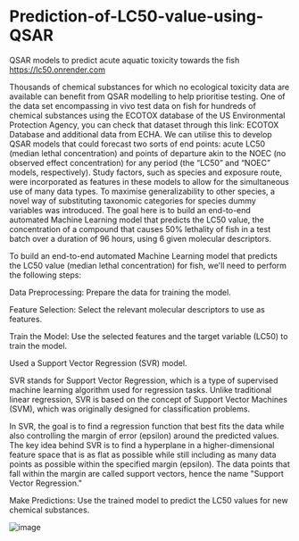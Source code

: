 # Prediction-of-LC50-value-using-QSAR
 QSAR models to predict acute aquatic toxicity towards the fish 
https://lc50.onrender.com


Thousands of chemical substances for which no ecological toxicity data are available
can benefit from QSAR modelling to help prioritise testing. One of the data set
encompassing in vivo test data on fish for hundreds of chemical substances using the
ECOTOX database of the US Environmental Protection Agency, you can check that
dataset through this link: ECOTOX Database and additional data from ECHA. We can
utilise this to develop QSAR models that could forecast two sorts of end points: acute
LC50 (median lethal concentration) and points of departure akin to the NOEC (no
observed effect concentration) for any period (the “LC50” and “NOEC” models,
respectively). Study factors, such as species and exposure route, were incorporated as
features in these models to allow for the simultaneous use of many data types. To
maximise generalizability to other species, a novel way of substituting taxonomic
categories for species dummy variables was introduced.
The goal here is to build an end-to-end automated Machine Learning model that
predicts the LC50 value, the concentration of a compound that causes 50% lethality of
fish in a test batch over a duration of 96 hours, using 6 given molecular descriptors.


To build an end-to-end automated Machine Learning model that predicts the LC50 value (median lethal concentration) for fish, we'll need to perform the following steps:

Data Preprocessing: Prepare the data for training the model.

Feature Selection: Select the relevant molecular descriptors to use as features.

Train the Model: Use the selected features and the target variable (LC50) to train the model.

Used a Support Vector Regression (SVR) model. 

SVR stands for Support Vector Regression, which is a type of supervised machine learning algorithm used for regression tasks. Unlike traditional linear regression, SVR is based on the concept of Support Vector Machines (SVM), which was originally designed for classification problems.

In SVR, the goal is to find a regression function that best fits the data while also controlling the margin of error (epsilon) around the predicted values. The key idea behind SVR is to find a hyperplane in a higher-dimensional feature space that is as flat as possible while still including as many data points as possible within the specified margin (epsilon). The data points that fall within the margin are called support vectors, hence the name "Support Vector Regression."


Make Predictions: Use the trained model to predict the LC50 values for new chemical substances.

![image](https://github.com/wJABBERWOCKw/Prediction-of-LC50-value-using-QSAR/assets/91718184/af11139a-d1fd-4187-9f60-22a92d95f1d9)
